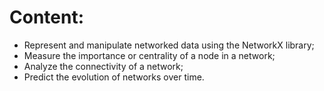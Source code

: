 # Content:
- Represent and manipulate networked data using the NetworkX library;
- Measure the importance or centrality of a node in a network;
- Analyze the connectivity of a network;
- Predict the evolution of networks over time.
